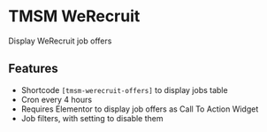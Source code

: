 TMSM WeRecruit
=================

Display WeRecruit job offers

Features
-----------

* Shortcode `[tmsm-werecruit-offers]` to display jobs table
* Cron every 4 hours
* Requires Elementor to display job offers as Call To Action Widget
* Job filters, with setting to disable them